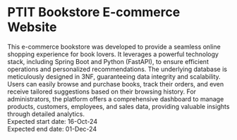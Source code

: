 # PTIT Bookstore E-commerce Website
This e-commerce bookstore was developed to provide a seamless online shopping experience for book lovers. It leverages a powerful technology stack, including Spring Boot and Python (FastAPI), to ensure efficient operations and personalized recommendations. The underlying database is meticulously designed in 3NF, guaranteeing data integrity and scalability. Users can easily browse and purchase books, track their orders, and even receive tailored suggestions based on their browsing history. For administrators, the platform offers a comprehensive dashboard to manage products, customers, employees, and sales data, providing valuable insights through detailed analytics.
<br>
Expected start date: 16-Oct-24
<br>
Expected end date: 01-Dec-24
